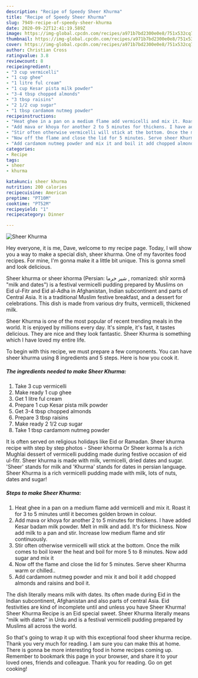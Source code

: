 ```yaml
---
description: "Recipe of Speedy Sheer Khurma"
title: "Recipe of Speedy Sheer Khurma"
slug: 7949-recipe-of-speedy-sheer-khurma
date: 2020-09-22T12:41:19.589Z
image: https://img-global.cpcdn.com/recipes/a971b7bd2300e0e8/751x532cq70/sheer-khurma-recipe-main-photo.jpg
thumbnail: https://img-global.cpcdn.com/recipes/a971b7bd2300e0e8/751x532cq70/sheer-khurma-recipe-main-photo.jpg
cover: https://img-global.cpcdn.com/recipes/a971b7bd2300e0e8/751x532cq70/sheer-khurma-recipe-main-photo.jpg
author: Christian Cross
ratingvalue: 3.8
reviewcount: 8
recipeingredient:
- "3 cup vermicelli"
- "1 cup ghee"
- "1 litre ful cream"
- "1 cup Kesar pista milk powder"
- "3-4 tbsp chopped almonds"
- "3 tbsp raisins"
- "2 1/2 cup sugar"
- "1 tbsp cardamom nutmeg powder"
recipeinstructions:
- "Heat ghee in a pan on a medium flame add vermicelli and mix it. Roast it for 3 to 5 minutes until it becomes golden brown in colour."
- "Add mava or khoya for another 2 to 5 minutes for thickens. I have added Kesar badam milk powder. Melt in milk and add. It&#39;s for thickness. Now add milk to a pan and stir. Increase low medium flame and stir continuously."
- "Stir often otherwise vermicelli will stick at the bottom. Once the milk comes to boil lower the heat and boil for more 5 to 8 minutes. Now add sugar and mix it"
- "Now off the flame and close the lid for 5 minutes. Serve sheer Khurma warm or chilled.."
- "Add cardamom nutmeg powder and mix it and boil it add chopped almonds and raisins and boil it."
categories:
- Recipe
tags:
- sheer
- khurma

katakunci: sheer khurma 
nutrition: 200 calories
recipecuisine: American
preptime: "PT10M"
cooktime: "PT52M"
recipeyield: "1"
recipecategory: Dinner

---
```



![Sheer Khurma](https://img-global.cpcdn.com/recipes/a971b7bd2300e0e8/751x532cq70/sheer-khurma-recipe-main-photo.jpg)

Hey everyone, it is me, Dave, welcome to my recipe page. Today, I will show you a way to make a special dish, sheer khurma. One of my favorites food recipes. For mine, I'm gonna make it a little bit unique. This is gonna smell and look delicious.

Sheer khurma or sheer khorma (Persian: شير خرما ‎, romanized: shîr xormâ &#34;milk and dates&#34;) is a festival vermicelli pudding prepared by Muslims on Eid ul-Fitr and Eid al-Adha in Afghanistan, Indian subcontinent and parts of Central Asia. It is a traditional Muslim festive breakfast, and a dessert for celebrations. This dish is made from various dry fruits, vermicelli, thickened milk.

Sheer Khurma is one of the most popular of recent trending meals in the world. It is enjoyed by millions every day. It's simple, it's fast, it tastes delicious. They are nice and they look fantastic. Sheer Khurma is something which I have loved my entire life.


To begin with this recipe, we must prepare a few components. You can have sheer khurma using 8 ingredients and 5 steps. Here is how you cook it.

<!--inarticleads1-->

##### The ingredients needed to make Sheer Khurma:

1. Take 3 cup vermicelli
1. Make ready 1 cup ghee
1. Get 1 litre ful cream
1. Prepare 1 cup Kesar pista milk powder
1. Get 3-4 tbsp chopped almonds
1. Prepare 3 tbsp raisins
1. Make ready 2 1/2 cup sugar
1. Take 1 tbsp cardamom nutmeg powder


It is often served on religious holidays like Eid or Ramadan. Sheer khurma recipe with step by step photos - Sheer khorma Or Sheer korma Is a rich Mughlai dessert of vermicelli pudding made during festive occasion of eid ul-fitr. Sheer khurma is made with milk, vermicelli, dried dates and sugar. &#39;Sheer&#39; stands for milk and &#39;Khurma&#39; stands for dates in persian language. Sheer Khurma is a rich vermicelli pudding made with milk, lots of nuts, dates and sugar! 

<!--inarticleads2-->

##### Steps to make Sheer Khurma:

1. Heat ghee in a pan on a medium flame add vermicelli and mix it. Roast it for 3 to 5 minutes until it becomes golden brown in colour.
1. Add mava or khoya for another 2 to 5 minutes for thickens. I have added Kesar badam milk powder. Melt in milk and add. It&#39;s for thickness. Now add milk to a pan and stir. Increase low medium flame and stir continuously.
1. Stir often otherwise vermicelli will stick at the bottom. Once the milk comes to boil lower the heat and boil for more 5 to 8 minutes. Now add sugar and mix it
1. Now off the flame and close the lid for 5 minutes. Serve sheer Khurma warm or chilled..
1. Add cardamom nutmeg powder and mix it and boil it add chopped almonds and raisins and boil it.


The dish literally means milk with dates. Its often made during Eid in the Indian subcontinent, Afghanistan and also parts of central Asia. Eid festivities are kind of incomplete until and unless you have Sheer Khurma! Sheer Khurma Recipe is an Eid special sweet. Sheer Khurma literally means &#34;milk with dates&#34; in Urdu and is a festival vermicelli pudding prepared by Muslims all across the world. 

So that's going to wrap it up with this exceptional food sheer khurma recipe. Thank you very much for reading. I am sure you can make this at home. There is gonna be more interesting food in home recipes coming up. Remember to bookmark this page in your browser, and share it to your loved ones, friends and colleague. Thank you for reading. Go on get cooking!
